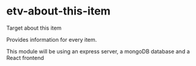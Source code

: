 # etv-about-this-item
Target about this item

Provides information for every item. 

This module will be using an express server, a mongoDB database and a React frontend